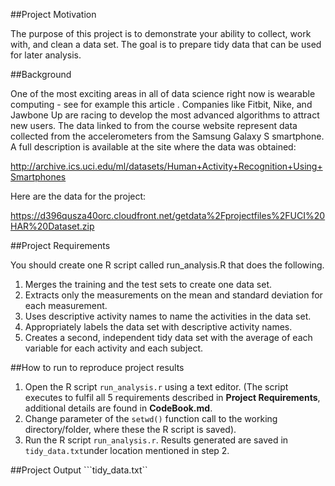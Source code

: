 ##Project Motivation

The purpose of this project is to demonstrate your ability to collect, work with, and clean a data set. The goal is to prepare tidy data that can be used for later analysis. 

##Background

One of the most exciting areas in all of data science right now is wearable computing - see for example this article . Companies like Fitbit, Nike, and Jawbone Up are racing to develop the most advanced algorithms to attract new users. The data linked to from the course website represent data collected from the accelerometers from the Samsung Galaxy S smartphone. A full description is available at the site where the data was obtained:

http://archive.ics.uci.edu/ml/datasets/Human+Activity+Recognition+Using+Smartphones

Here are the data for the project:

https://d396qusza40orc.cloudfront.net/getdata%2Fprojectfiles%2FUCI%20HAR%20Dataset.zip 

##Project Requirements

You should create one R script called run_analysis.R that does the following.

1. Merges the training and the test sets to create one data set.
2. Extracts only the measurements on the mean and standard deviation for each measurement.
3. Uses descriptive activity names to name the activities in the data set.
4. Appropriately labels the data set with descriptive activity names.
5. Creates a second, independent tidy data set with the average of each variable for each activity and each subject.  

##How to run to reproduce project results

1. Open the R script ```run_analysis.r``` using a text editor. (The script executes to fulfil all 5 requirements described in __Project Requirements__, additional details are found in __CodeBook.md__.
2. Change parameter of the ```setwd()``` function call to the working directory/folder, where these the R script is saved).
3. Run the R script ```run_analysis.r```. Results generated are saved in ```tidy_data.txt```under location mentioned in step 2.

##Project Output
```tidy_data.txt``
